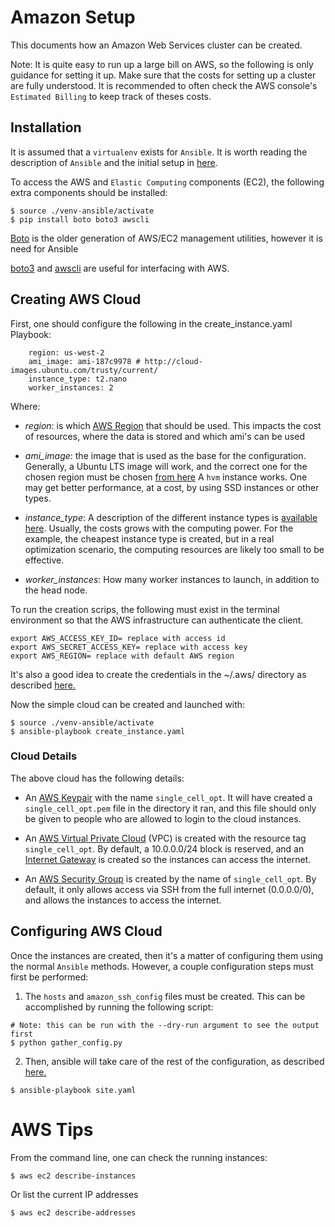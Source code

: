 # Amazon Setup

This documents how an Amazon Web Services cluster can be created.

Note: It is quite easy to run up a large bill on AWS, so the following is only
guidance for setting it up.  Make sure that the costs for setting up a cluster
are fully understood.  It is recommended to often check the AWS console's
`Estimated Billing` to keep track of theses costs.

## Installation

It is assumed that a `virtualenv` exists for `Ansible`.  It is worth reading
the description of `Ansible` and the initial setup in [here](../../README.md).

To access the AWS and `Elastic Computing` components (EC2), the following 
extra components should be installed:

```
$ source ./venv-ansible/activate
$ pip install boto boto3 awscli
```

[Boto](https://pypi.python.org/pypi/boto) is the older generation of AWS/EC2
management utilities, however it is need for Ansible

[boto3](https://github.com/boto/boto3) and [awscli](https://pypi.python.org/pypi/awscli) are useful for interfacing with AWS.


## Creating AWS Cloud

First, one should configure the following in the create_instance.yaml
Playbook:
```
    region: us-west-2
    ami_image: ami-187c9978 # http://cloud-images.ubuntu.com/trusty/current/
    instance_type: t2.nano
    worker_instances: 2
```

Where:

- *region*: is which [AWS Region](http://docs.aws.amazon.com/general/latest/gr/rande.html) that should be used.  This impacts the cost of resources, where the data is stored and which ami's can be used

- *ami_image*: the image that is used as the base for the configuration.
  Generally, a Ubuntu LTS image will work, and the correct one for the chosen
  region must be chosen [from here](http://cloud-images.ubuntu.com/trusty/current/)  A `hvm` instance works.  One may get better performance, at a cost, by using SSD instances or other types.

- *instance_type*: A description of the different instance types is [available
  here](https://aws.amazon.com/ec2/instance-types/).  Usually, the costs grows
  with the computing power.  For the example, the cheapest instance type is
  created, but in a real optimization scenario, the computing resources are
  likely too small to be effective.

- *worker_instances*: How many worker instances to launch, in addition to the
  head node.

To run the creation scrips, the following must exist in the terminal
environment so that the AWS infrastructure can authenticate the client.
```
export AWS_ACCESS_KEY_ID= replace with access id
export AWS_SECRET_ACCESS_KEY= replace with access key
export AWS_REGION= replace with default AWS region
```

It's also a good idea to create the credentials in the ~/.aws/ directory as
described [here.](http://boto3.readthedocs.org/en/latest/guide/quickstart.html#configuration)

Now the simple cloud can be created and launched with:
```
$ source ./venv-ansible/activate
$ ansible-playbook create_instance.yaml
```

### Cloud Details

The above cloud has the following details:

- An [AWS Keypair](http://docs.aws.amazon.com/AWSEC2/latest/UserGuide/ec2-key-pairs.html) with the name `single_cell_opt`.  It will have created a `single_cell_opt.pem` file in the directory it ran, and this file should only be given to people who are allowed to login to the cloud instances.

- An [AWS Virtual Private Cloud](https://aws.amazon.com/vpc/) (VPC) is created
  with the resource tag `single_cell_opt`.  By default, a 10.0.0.0/24 block is
  reserved, and an [Internet Gateway](http://docs.aws.amazon.com/AmazonVPC/latest/UserGuide/VPC_Internet_Gateway.html) is created so the instances can access the internet.

- An [AWS Security Group](http://docs.aws.amazon.com/AWSEC2/latest/UserGuide/using-network-security.html) is created by the name of `single_cell_opt`.  By default, it only allows access via SSH from the full internet (0.0.0.0/0), and allows the instances to access the internet.

## Configuring AWS Cloud

Once the instances are created, then it's a matter of configuring them using
the normal `Ansible` methods.  However, a couple configuration steps must
first be performed:

1. The `hosts` and `amazon_ssh_config` files must be created.  This can be
   accomplished by running the following script:
```
# Note: this can be run with the --dry-run argument to see the output first
$ python gather_config.py
```

2. Then, ansible will take care of the rest of the configuration, as described
   [here.](../../README.md)
```
$ ansible-playbook site.yaml
```

# AWS Tips

From the command line, one can check the running instances:
```
$ aws ec2 describe-instances
```

Or list the current IP addresses
```
$ aws ec2 describe-addresses
```
